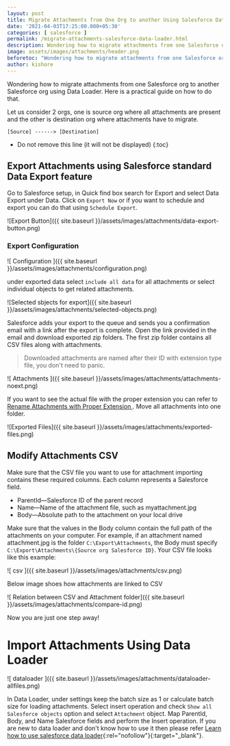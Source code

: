 ```yaml
---
layout: post
title: Migrate Attachments from One Org to another Using Salesforce Data Loader
date: '2021-04-03T17:25:00.000+05:30'
categories: [ salesforce ]
permalink: /migrate-attachments-salesforce-data-loader.html
description: Wondering how to migrate attachments from one Salesforce org to another Salesforce org using Data Loader. Here is a practical guide on how to do that.
image: assets/images/attachments/header.png
beforetoc: "Wondering how to migrate attachments from one Salesforce org to another Salesforce org using Data Loader. Here is a practical guide on how to do that."
author: kishore
---
```

Wondering how to migrate attachments from one Salesforce org to another Salesforce org using Data Loader. Here is a practical guide on how to do that.

Let us consider 2 orgs, one is source org where all attachments are present and the other is destination org where attachments have to migrate.

`[Source] ------> [Destination]`

* Do not remove this line (it will not be displayed)
{:toc}

## Export Attachments using Salesforce standard Data Export feature
Go to Salesforce setup, in Quick find box search for Export and select Data Export under Data. Click on `Export Now` or if you want to schedule and export you can do that using `Schedule Export`.

![Export Button]({{ site.baseurl }}/assets/images/attachments/data-export-button.png)

### Export Configuration

![ Configuration ]({{ site.baseurl }}/assets/images/attachments/configuration.png)

under exported data select `include all data` for all attachments or select individual objects to get related attachments.

![Selected sbjects for export]({{ site.baseurl }}/assets/images/attachments/selected-objects.png)

Salesforce adds your export to the queue and sends you a confirmation email with a link after the export is complete.
Open the link provided in the email and download exported zip folders.
The first zip folder contains all CSV files along with attachments.

> Downloaded attachments are named after their ID with extension type file, you don't need to panic.

![ Attachments ]({{ site.baseurl }}/assets/images/attachments/attachments-noext.png)

If you want to see the actual file with the proper extension you can refer to [Rename Attachments with Proper Extension <i class="fas fa-external-link-alt"></i>](https://www.salesforcelwc.in/rename-attachments). Move all attachments into one folder.

![Exported Files]({{ site.baseurl }}/assets/images/attachments/exported-files.png)

## Modify Attachments CSV
Make sure that the CSV file you want to use for attachment importing contains these required columns. Each column represents a Salesforce field.

-   ParentId—Salesforce ID of the parent record
-   Name—Name of the attachment file, such as  myattachment.jpg
-   Body—Absolute path to the attachment on your local drive
    
Make sure that the values in the Body column contain the full path of the attachments on your computer. For example, if an attachment named  attachment.jpg  is the folder  `C:\Export\Attachments`, the Body must specify  `C:\Export\Attachments\{Source org Salesforce ID}`. Your CSV file looks like this example:

![ csv ]({{ site.baseurl }}/assets/images/attachments/csv.png)

Below image shoes how attachments are linked to CSV

![ Relation between CSV and Attachment folder]({{ site.baseurl }}/assets/images/attachments/compare-id.png)

Now you are just one step away!

# Import Attachments Using Data Loader

![ dataloader ]({{ site.baseurl }}/assets/images/attachments/dataloader-allfiles.png)

In Data Loader, under settings keep the batch size as 1 or calculate batch size for loading attachments. Select insert operation and check `Show all Salesforce objects` option and select `Attachment` object. Map ParentId, Body, and Name Salesforce fields and perform the Insert operation. If you are new to data loader and don't know how to use it then please refer [Learn how to use salesforce data loader](https://developer.salesforce.com/docs/atlas.en-us.dataLoader.meta/dataLoader/inserting_updating_or_deleting_data.htm){:rel="nofollow"}{:target="_blank"}.
